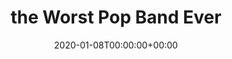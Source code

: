 ---
templateKey: event
id: 0899c3c3-6eab-11ea-99c5-002590d1d1b0
date: 2020-01-08T00:00:00+00:00
eventTime: all week
title: the Worst Pop Band Ever
artist: the Worst Pop Band Ever
city: Hornepayne, Ontario
venue: 
group: The Worst Pop Band Ever
guests: Sophia Perlman
---